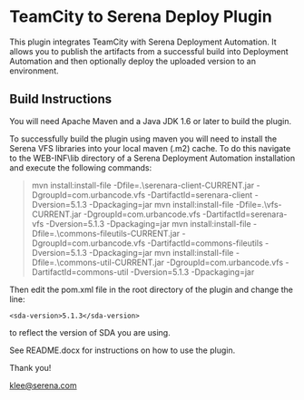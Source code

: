 TeamCity to Serena Deploy Plugin
================================

This plugin integrates TeamCity with Serena Deployment Automation. It allows you to publish the artifacts from a successful build into Deployment Automation and then
optionally deploy the uploaded version to an environment.

Build Instructions
------------------

You will need Apache Maven and a Java JDK 1.6 or later to build the plugin.

To successfully build the plugin using maven you will need to install the Serena VFS libraries into your local maven (.m2) cache.
To do this navigate to the WEB-INF\lib directory of a Serena Deployment Automation installation and execute the following commands:

>mvn install:install-file -Dfile=.\serenara-client-CURRENT.jar -DgroupId=com.urbancode.vfs -DartifactId=serenara-client -Dversion=5.1.3 -Dpackaging=jar
>mvn install:install-file -Dfile=.\vfs-CURRENT.jar -DgroupId=com.urbancode.vfs -DartifactId=serenara-vfs -Dversion=5.1.3 -Dpackaging=jar
>mvn install:install-file -Dfile=.\commons-fileutils-CURRENT.jar  -DgroupId=com.urbancode.vfs  -DartifactId=commons-fileutils -Dversion=5.1.3 -Dpackaging=jar
>mvn install:install-file -Dfile=.\commons-util-CURRENT.jar -DgroupId=com.urbancode.vfs -DartifactId=commons-util -Dversion=5.1.3 -Dpackaging=jar

Then edit the pom.xml file in the root directory of the plugin and change the line:

    <sda-version>5.1.3</sda-version>

to reflect the version of SDA you are using.

See README.docx for instructions on how to use the plugin.

Thank you!

klee@serena.com

